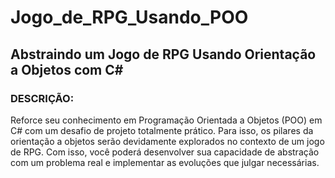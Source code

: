 # Jogo_de_RPG_Usando_POO
## Abstraindo um Jogo de RPG Usando Orientação a Objetos com C#
### DESCRIÇÃO:
Reforce seu conhecimento em Programação Orientada a Objetos (POO) em C# com um desafio de projeto totalmente prático. Para isso, os pilares da orientação a objetos serão devidamente explorados no contexto de um jogo de RPG. Com isso, você poderá desenvolver sua capacidade de abstração com um problema real e implementar as evoluções que julgar necessárias.
